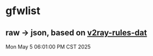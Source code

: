 # gfwlist
## raw -> json, based on [v2ray-rules-dat](https://github.com/Loyalsoldier/v2ray-rules-dat)
Mon May  5 06:01:00 PM CST 2025

